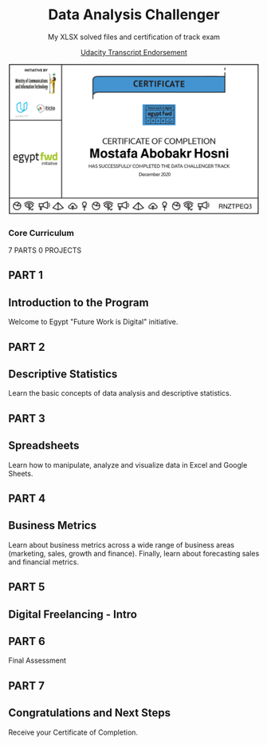 <p><h1 align="center">Data Analysis Challenger</h1></p>

<p align="center"><h7 align='center'>My XLSX solved files and certification of track exam</h7></p>
<p align="center"><a href="https://cutt.ly/Data-Challenger-Certificate">Udacity Transcript Endorsement</a></p>

![Certificate](Capture.PNG)

### Core Curriculum

7 PARTS
 0 PROJECTS

## PART 1
## Introduction to the Program
Welcome to Egypt "Future Work is Digital" initiative.

## PART 2
## Descriptive Statistics
Learn the basic concepts of data analysis and descriptive statistics.

## PART 3
## Spreadsheets
Learn how to manipulate, analyze and visualize data in Excel and Google Sheets.

## PART 4
## Business Metrics
Learn about business metrics across a wide range of business areas (marketing, sales, growth and finance). Finally, learn about forecasting sales and financial metrics.

## PART 5
## Digital Freelancing - Intro

## PART 6
Final Assessment

## PART 7
## Congratulations and Next Steps
Receive your Certificate of Completion.
